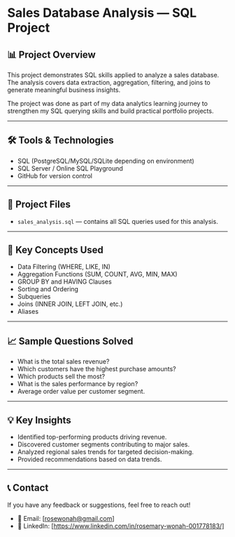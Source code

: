 # Sales Database Analysis — SQL Project

## 📊 Project Overview

This project demonstrates SQL skills applied to analyze a sales database.  
The analysis covers data extraction, aggregation, filtering, and joins to generate meaningful business insights.

The project was done as part of my data analytics learning journey to strengthen my SQL querying skills and build practical portfolio projects.

---

## 🛠️ Tools & Technologies

- SQL (PostgreSQL/MySQL/SQLite depending on environment)
- SQL Server / Online SQL Playground
- GitHub for version control

---

## 📂 Project Files

- `sales_analysis.sql` — contains all SQL queries used for this analysis.

---

## 📌 Key Concepts Used

- Data Filtering (WHERE, LIKE, IN)
- Aggregation Functions (SUM, COUNT, AVG, MIN, MAX)
- GROUP BY and HAVING Clauses
- Sorting and Ordering
- Subqueries
- Joins (INNER JOIN, LEFT JOIN, etc.)
- Aliases

---

## 📈 Sample Questions Solved

- What is the total sales revenue?
- Which customers have the highest purchase amounts?
- Which products sell the most?
- What is the sales performance by region?
- Average order value per customer segment.

---

## 💡 Key Insights

- Identified top-performing products driving revenue.
- Discovered customer segments contributing to major sales.
- Analyzed regional sales trends for targeted decision-making.
- Provided recommendations based on data trends.

---

## 📞 Contact

If you have any feedback or suggestions, feel free to reach out!

- 📧 Email: [rosewonah@gmail.com]
- 🔗 LinkedIn: [https://www.linkedin.com/in/rosemary-wonah-001778183/]
